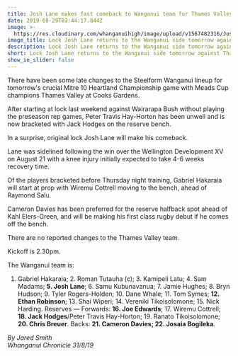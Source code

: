 ```yaml
---
title: Josh Lane makes fast comeback to Wanganui team for Thames Valley clash
date: 2019-08-29T03:44:17.844Z
image: >-
  https://res.cloudinary.com/whanganuihigh/image/upload/v1567482316/Josh_Lane.Chron_30.8.19.jpg
image_title: Lock Josh Lane returns to the Wanganui side tomorrow against Thames Valley.
description: Lock Josh Lane returns to the Wanganui side tomorrow against Thames Valley.
short: Lock Josh Lane returns to the Wanganui side tomorrow against Thames Valley.
show_in_slider: false
---
```

There have been some late changes to the Steelform Wanganui lineup for tomorrow's crucial Mitre 10 Heartland Championship game with Meads Cup champions Thames Valley at Cooks Gardens.

After starting at lock last weekend against Wairarapa Bush without playing the preseason rep games, Peter Travis Hay-Horton has been unwell and is now bracketed with Jack Hodges on the reserve bench.

In a surprise, original lock Josh Lane will make his comeback.

Lane was sidelined following the win over the Wellington Development XV on August 21 with a knee injury initially expected to take 4-6 weeks recovery time.

Of the players bracketed before Thursday night training, Gabriel Hakaraia will start at prop with Wiremu Cottrell moving to the bench, ahead of Raymond Salu.

Cameron Davies has been preferred for the reserve halfback spot ahead of Kahl Elers-Green, and will be making his first class rugby debut if he comes off the bench.

There are no reported changes to the Thames Valley team.

Kickoff is 2.30pm.

The Wanganui team is:

1. Gabriel Hakaraia; 2. Roman Tutauha (c); 3. Kamipeli Latu; 4. Sam Madams; **5. Josh Lane**; 6. Samu Kubunavanua; 7. Jamie Hughes; 8. Bryn Hudson; 9. Tyler Rogers-Holden; 10. Dane Whale; 11. Tom Symes; **12. Ethan Robinson**; 13. Shai Wiperi; 14. Vereniki Tikoisolomone; 15. Nick Harding.
   Reserves — Forwards: **16. Joe Edwards**; 17. Wiremu Cottrell; **18. Jack Hodges**/Peter Travis Hay-Horton; 19. Ranato Tikoisolomone; **20. Chris Breuer**.
   Backs: **21. Cameron Davies; 22. Josaia Bogileka**.

_By Jared Smith_  
_Whanganui Chronicle 31/8/19_
